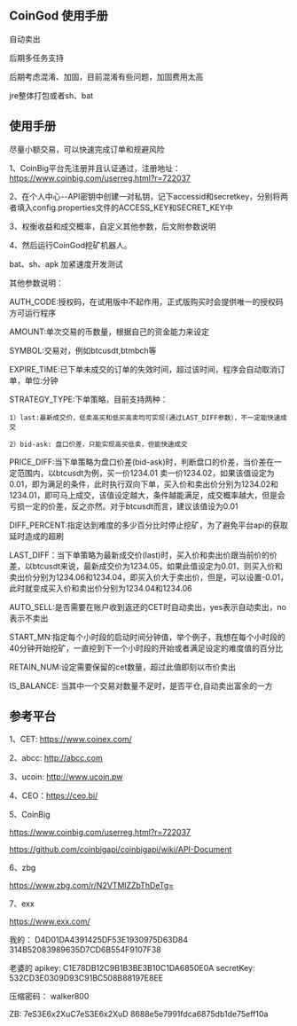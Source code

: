## CoinGod 使用手册

自动卖出

后期多任务支持

后期考虑混淆、加固，目前混淆有些问题，加固费用太高

jre整体打包或者sh、bat

## 使用手册

尽量小额交易，可以快速完成订单和规避风险

1、CoinBig平台先注册并且认证通过，注册地址：https://www.coinbig.com/userreg.html?r=722037

2、在个人中心--API密钥中创建一对私钥，记下accessid和secretkey，分别将两者填入config.properties文件的ACCESS_KEY和SECRET_KEY中

3、权衡收益和成交概率，自定义其他参数，后文附参数说明

4、然后运行CoinGod挖矿机器人。

bat、sh、apk 加紧速度开发测试

其他参数说明：

AUTH_CODE:授权码，在试用版中不起作用，正式版购买时会提供唯一的授权码方可运行程序

AMOUNT:单次交易的币数量，根据自己的资金能力来设定

SYMBOL:交易对，例如btcusdt,btmbch等

EXPIRE_TIME:已下单未成交的订单的失效时间，超过该时间，程序会自动取消订单，单位:分钟

STRATEGY_TYPE:下单策略，目前支持两种：

    1）last:最新成交价，低卖高买和低买高卖均可实现(通过LAST_DIFF参数），不一定能快速成交

    2）bid-ask: 盘口价差，只能实现高买低卖，但能快速成交

PRICE_DIFF:当下单策略为盘口价差(bid-ask)时，判断盘口的价差，当价差在一定范围内，以btcusdt为例，买一价1234.01 卖一价1234.02，如果该值设定为0.01，即为满足的条件，此时执行双向下单，买入价和卖出价分别为1234.02和1234.01，即可马上成交，该值设定越大，条件越能满足，成交概率越大，但是会亏损一定的价差，反之亦然。对于btcusdt而言，建议该值设为0.01

DIFF_PERCENT:指定达到难度的多少百分比时停止挖矿，为了避免平台api的获取延时造成的超刷

LAST_DIFF：当下单策略为最新成交价(last)时，买入价和卖出价跟当前价的价差，以btcusdt来说，最新成交价为1234.05，如果此值设定为0.01，则买入价和卖出价分别为1234.06和1234.04，即买入价大于卖出价，但是，可以设置-0.01，此时就变成买入价和卖出价分别为1234.04和1234.06

AUTO_SELL:是否需要在账户收到返还的CET时自动卖出，yes表示自动卖出，no表示不卖出

START_MN:指定每个小时段的启动时间分钟值，举个例子，我想在每个小时段的40分钟开始挖矿，一直挖到下一个小时段的开始或者满足设定的难度值的百分比

RETAIN_NUM:设定需要保留的cet数量，超过此值即刻以市价卖出

IS_BALANCE: 当其中一个交易对数量不足时，是否平仓,自动卖出富余的一方

## 参考平台

1、CET: https://www.coinex.com/

2、abcc: http://abcc.com

3、ucoin: http://www.ucoin.pw

4、CEO：https://ceo.bi/

5、CoinBig

https://www.coinbig.com/userreg.html?r=722037

https://github.com/coinbigapi/coinbigapi/wiki/API-Document


6、zbg

https://www.zbg.com/r/N2VTMlZZbThDeTg=

7、exx

https://www.exx.com/


我的：
D4D01DA4391425DF53E1930975D63D84
314B52083989635D7CD6B554F9107F38

老婆的
apikey:
C1E78DB12C9B1B3BE3B10C1DA6850E0A
secretKey:
532CD3E0309D93C91BC508B88197E8EE

压缩密码：
walker800

ZB:
7eS3E6x2XuC7eS3E6x2XuD
8688e5e7991fdca6875db1de75eff10a